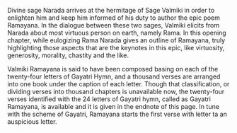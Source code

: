 Divine sage Narada arrives at the hermitage of Sage Valmiki in order to enlighten him and keep him informed of his duty to author the epic poem Ramayana. In the dialogue between these two sages, Valmiki elicits from Narada about most virtuous person on earth, namely Rama. In this opening chapter, while eulogizing Rama Narada gives an outline of Ramayana, truly highlighting those aspects that are the keynotes in this epic, like virtuosity, generosity, morality, chastity and the like.

Valmiki Ramayana is said to have been composed basing on each of the twenty-four letters of Gayatri Hymn, and a thousand verses are arranged into one book under the caption of each letter. Though that classification, or dividing verses into thousand chapters is unavailable now, the twenty-four verses identified with the 24 letters of Gayatri hymn, called as Gayatri Ramayana, is available and it is given in the endnote of this page. In tune with the scheme of Gayatri, Ramayana starts the first verse with letter ta an auspicious letter.
